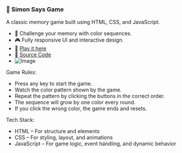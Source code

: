 ### 🔵 Simon Says Game

A classic memory game built using HTML, CSS, and JavaScript.
- 🧠 Challenge your memory with color sequences.
- 🎮 Fully responsive UI and interactive design.
- 🚀 [Play it here](https://atharva-rane.github.io/simon-says-game/)
- 📂 [Source Code](https://github.com/atharva-rane/simon-says-game)
- ![Image](https://github.com/user-attachments/assets/e054ba1d-fa7f-4024-8f8f-7f1b906a74af)

Game Rules:
  - Press any key to start the game.
  - Watch the color pattern shown by the game.
  - Repeat the pattern by clicking the buttons in the correct order.
  - The sequence will grow by one color every round.
  - If you click the wrong color, the game ends and resets.

Tech Stack:
 - HTML – For structure and elements
 - CSS – For styling, layout, and animations
 - JavaScript – For game logic, event handling, and dynamic behavior
